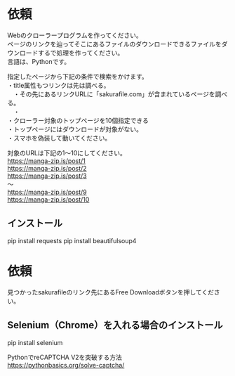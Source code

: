 ﻿
# 依頼
Webのクローラープログラムを作ってください。  
ページのリンクを辿ってそこにあるファイルのダウンロードできるファイルをダウンロードするで処理を作ってください。  
言語は、Pythonです。  
  
指定したページから下記の条件で検索をかけます。  
・title属性もつリンクは先は調べる。  
　・その先にあるリンクURLに「sakurafile.com」が含まれているページを調べる。  
　・  
・クローラー対象のトップページを10個指定できる  
・トップページにはダウンロードが対象がない。  
・スマホを偽装して動いてください。  

対象のURLは下記の1～10にしてください。  
https://manga-zip.is/post/1  
https://manga-zip.is/post/2  
https://manga-zip.is/post/3  
～  
https://manga-zip.is/post/9  
https://manga-zip.is/post/10  



## インストール
pip install requests
pip install beautifulsoup4


# 依頼
見つかったsakurafileのリンク先にあるFree Downloadボタンを押してください。  
  
## Selenium（Chrome）を入れる場合のインストール
pip install selenium  
  
PythonでreCAPTCHA V2を突破する方法  
https://pythonbasics.org/solve-captcha/

